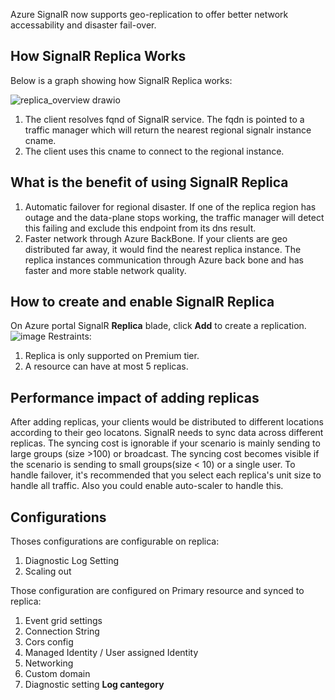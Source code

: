 Azure SignalR now supports geo-replication to offer better network accessability and disaster fail-over.

## How SignalR Replica Works
Below is a graph showing how SignalR Replica works:

![replica_overview drawio](https://github.com/bjqian/azure-docs/assets/16233725/375e8bd5-c153-40c8-9b6c-4942544ec21b)

1. The client resolves fqnd of SignalR service. The fqdn is pointed to a traffic manager which will return the nearest regional signalr instance cname.
2. The client uses this cname to connect to the regional instance.
## What is the benefit of using SignalR Replica
1. Automatic failover for regional disaster. If one of the replica region has outage and the data-plane stops working, the traffic manager will detect this failing and exclude this endpoint from its dns result.
2. Faster network through Azure BackBone. If your clients are geo distributed far away, it would find the nearest replica instance. The replica instances communication through Azure back bone and has faster and more stable network quality.

## How to create and enable SignalR Replica

On Azure portal SignalR **Replica** blade, click **Add** to create a replication. 
![image](https://github.com/bjqian/azure-docs/assets/16233725/9e314ee1-d164-4530-9b70-25540f401d5d)
Restraints:
1. Replica is only supported on Premium tier.
2. A resource can have at most 5 replicas. 



## Performance impact of adding replicas
After adding replicas, your clients would be distributed to different locations according to their geo locatons. SignalR needs to sync data across different replicas. The syncing cost is ignorable if your scenario is mainly sending to large groups (size >100) or broadcast. The syncing cost becomes visible if the scenario is sending to small groups(size < 10) or a single user. 
To handle failover, it's recommended that you select each replica's unit size to handle all traffic. Also you could enable auto-scaler to handle this.

## Configurations
Thoses configurations are configurable on replica:
1. Diagnostic Log Setting
2. Scaling out 

Those configuration are configured on Primary resource and synced to replica:
1. Event grid settings
2. Connection String
3. Cors config
4. Managed Identity / User assigned Identity
5. Networking 
6. Custom domain
7. Diagnostic setting **Log cantegory**
